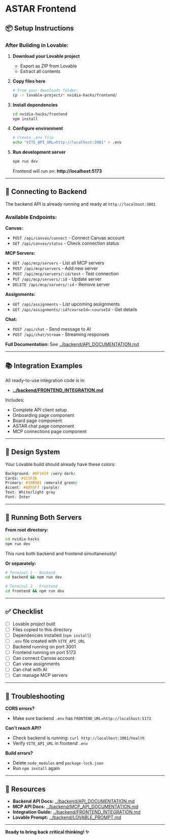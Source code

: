 # ASTAR Frontend

## 📦 Setup Instructions

### After Building in Lovable:

1. **Download your Lovable project**
   - Export as ZIP from Lovable
   - Extract all contents

2. **Copy files here**
   ```bash
   # From your downloads folder:
   cp -r lovable-project/* nvidia-hacks/frontend/
   ```

3. **Install dependencies**
   ```bash
   cd nvidia-hacks/frontend
   npm install
   ```

4. **Configure environment**
   ```bash
   # Create .env file
   echo "VITE_API_URL=http://localhost:3001" > .env
   ```

5. **Run development server**
   ```bash
   npm run dev
   ```

   Frontend will run on: **http://localhost:5173**

---

## 🔌 Connecting to Backend

The backend API is already running and ready at `http://localhost:3001`

### Available Endpoints:

**Canvas:**
- `POST /api/canvas/connect` - Connect Canvas account
- `GET /api/canvas/status` - Check connection status

**MCP Servers:**
- `GET /api/mcp/servers` - List all MCP servers
- `POST /api/mcp/servers` - Add new server
- `POST /api/mcp/servers/:id/test` - Test connection
- `PUT /api/mcp/servers/:id` - Update server
- `DELETE /api/mcp/servers/:id` - Remove server

**Assignments:**
- `GET /api/assignments` - List upcoming assignments
- `GET /api/assignments/:id?courseId=:courseId` - Get details

**Chat:**
- `POST /api/chat` - Send message to AI
- `POST /api/chat/stream` - Streaming responses

**Full Documentation:** See [../backend/API_DOCUMENTATION.md](../backend/API_DOCUMENTATION.md)

---

## 📚 Integration Examples

All ready-to-use integration code is in:
- **[../backend/FRONTEND_INTEGRATION.md](../backend/FRONTEND_INTEGRATION.md)**

Includes:
- Complete API client setup
- Onboarding page component
- Board page component
- ASTAR chat page component
- MCP connections page component

---

## 🎨 Design System

Your Lovable build should already have these colors:

```css
Background: #0F1419 (very dark)
Cards: #1C1F26
Primary: #10B981 (emerald green)
Accent: #A855F7 (purple)
Text: White/light gray
Font: Inter
```

---

## 🚀 Running Both Servers

**From root directory:**
```bash
cd nvidia-hacks
npm run dev
```

This runs both backend and frontend simultaneously!

**Or separately:**
```bash
# Terminal 1 - Backend
cd backend && npm run dev

# Terminal 2 - Frontend  
cd frontend && npm run dev
```

---

## ✅ Checklist

- [ ] Lovable project built
- [ ] Files copied to this directory
- [ ] Dependencies installed (`npm install`)
- [ ] `.env` file created with `VITE_API_URL`
- [ ] Backend running on port 3001
- [ ] Frontend running on port 5173
- [ ] Can connect Canvas account
- [ ] Can view assignments
- [ ] Can chat with AI
- [ ] Can manage MCP servers

---

## 🐛 Troubleshooting

**CORS errors?**
- Make sure backend `.env` has `FRONTEND_URL=http://localhost:5173`

**Can't reach API?**
- Check backend is running: `curl http://localhost:3001/health`
- Verify `VITE_API_URL` in frontend `.env`

**Build errors?**
- Delete `node_modules` and `package-lock.json`
- Run `npm install` again

---

## 📖 Resources

- **Backend API Docs:** [../backend/API_DOCUMENTATION.md](../backend/API_DOCUMENTATION.md)
- **MCP API Docs:** [../backend/MCP_API_DOCUMENTATION.md](../backend/MCP_API_DOCUMENTATION.md)
- **Integration Guide:** [../backend/FRONTEND_INTEGRATION.md](../backend/FRONTEND_INTEGRATION.md)
- **Lovable Prompt:** [../backend/LOVABLE_PROMPT.md](../backend/LOVABLE_PROMPT.md)

---

**Ready to bring back critical thinking! ✨**

